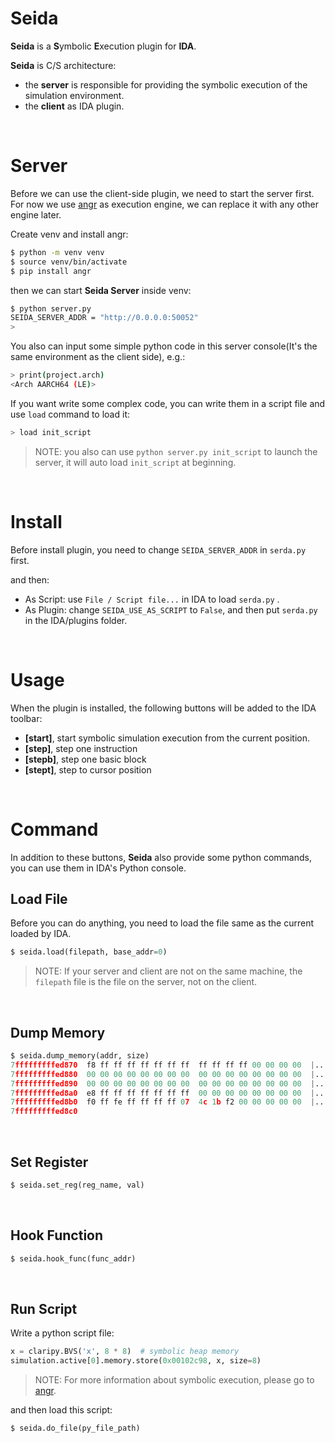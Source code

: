 # Seida

**Seida** is a **S**ymbolic **E**xecution plugin for **IDA**.

**Seida** is C/S architecture:
* the **server** is responsible for providing the symbolic execution of the simulation environment.
* the **client** as IDA plugin.

​     

# Server

Before we can use the client-side plugin, we need to start the server first. For now we use [angr](https://github.com/angr/angr) as execution engine, we can replace it with any other engine later.

Create venv and install angr:

```bash
$ python -m venv venv
$ source venv/bin/activate
$ pip install angr
```

then we can start **Seida Server** inside venv: 
```bash
$ python server.py
SEIDA_SERVER_ADDR = "http://0.0.0.0:50052"
> 
```

You also can input some simple python code in this server console(It's the same environment as the client side), e.g.:
```bash
> print(project.arch)
<Arch AARCH64 (LE)>
```

If you want write some complex code, you can write them in a script file and use `load` command to load it:
```bash
> load init_script
```

> NOTE: you also can use `python server.py init_script` to launch the server, it will auto load `init_script` at beginning. 



​                    

# Install

Before install plugin, you need to change `SEIDA_SERVER_ADDR` in `serda.py` first.

and then:
* As Script: use `File / Script file...` in IDA to load `serda.py` .
* As Plugin: change `SEIDA_USE_AS_SCRIPT` to `False`, and then put `serda.py` in the IDA/plugins folder.


​                

# Usage

When the plugin is installed, the following buttons will be added to the IDA toolbar:
* **[start]**, start symbolic simulation execution from the current position.
* **[step]**, step one instruction
* **[stepb]**, step one basic block
* **[stept]**, step to cursor position 

​             

# Command

In addition to these buttons, **Seida** also provide some python commands, you can use them in IDA's Python console.

## Load File

Before you can do anything, you need to load the file same as the current loaded by IDA.

```python
$ seida.load(filepath, base_addr=0)
```

> NOTE: If your server and client are not on the same machine, the `filepath` file is the file on the server, not on the client.

​  

## Dump Memory

```python
$ seida.dump_memory(addr, size)
7fffffffffed870  f8 ff ff ff ff ff ff ff  ff ff ff ff 00 00 00 00  |................|
7fffffffffed880  00 00 00 00 00 00 00 00  00 00 00 00 00 00 00 00  |................|
7fffffffffed890  00 00 00 00 00 00 00 00  00 00 00 00 00 00 00 00  |................|
7fffffffffed8a0  e8 ff ff ff ff ff ff ff  00 00 00 00 00 00 00 00  |................|
7fffffffffed8b0  f0 ff fe ff ff ff ff 07  4c 1b f2 00 00 00 00 00  |........L.......|
7fffffffffed8c0
```

​            

## Set Register

```python
$ seida.set_reg(reg_name, val)
```

​           

## Hook Function

```python
$ seida.hook_func(func_addr)
```

​            

## Run Script

Write a python script file:

```python
x = claripy.BVS('x', 8 * 8)  # symbolic heap memory
simulation.active[0].memory.store(0x00102c98, x, size=8)
```

> NOTE: For more information about symbolic execution, please go to [angr](https://github.com/angr/angr).


and then load this script:

```python
$ seida.do_file(py_file_path)
```


